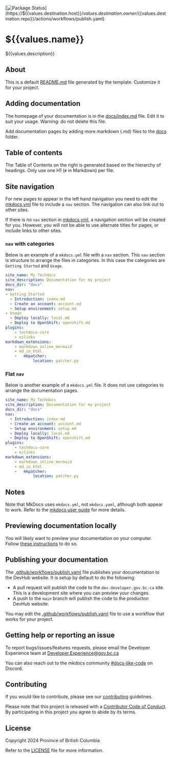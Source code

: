 [![Package Status](https://${{values.destination.host}}/${{values.destination.owner}}/${{values.destination.repo}}/actions/workflows/publish.yaml/badge.svg)](https://${{values.destination.host}}/${{values.destination.owner}}/${{values.destination.repo}}/actions/workflows/publish.yaml)


# ${{values.name}}

${{values.description}}

## About

This is a default [README.md](README.md) file generated by the template. Customize it for your project.


## Adding documentation

The homepage of your documentation is in the [docs/index.md](docs/index.md) file. Edit it to suit your usage. Warning: do not delete this file. 

Add documentation pages by  adding more markdown (.md) files to the [docs](docs) folder.

## Table of contents

The Table of Contents on the right is generated based on the hierarchy
of headings. Only use one H1 (`#` in Markdown) per file.

## Site navigation

For new pages to appear in the left hand navigation you need to edit the [mkdocs.yml](mkdocs.yml) file
to include a `nav` section.  The navigation can also link out to other sites.

If there is no `nav` section in [mkdocs.yml](mkdocs.yml), a navigation section
will be created for you. However, you will not be able to use alternate titles for
pages, or include links to other sites.

### `nav` with categories

Below is an example of a `mkdocs.yml` file with a `nav` section. This `nav` section is structure to arrange the files in categories. In this case the categories are `Getting Started` and `Usage`.

```yaml
site_name: My Techdocs
site_description: Documentation for my project
docs_dir: "docs"
nav:
- Getting Started
  - Introduction: index.md
  - Create an account: account.md
  - Setup environment: setup.md
- Usage
  - Deploy locally: local.md 
  - Deploy to OpenShift: openshift.md
plugins:
    - techdocs-core
    - ezlinks
markdown_extensions:
    - markdown_inline_mermaid
    - md_in_html
    -   mkpatcher:
            location: patcher.py
```

### Flat `nav`

Below is another example of a `mkdocs.yml` file. It does not use categories to arrange the documentation pages.

```yaml
site_name: My Techdocs
site_description: Documentation for my project
docs_dir: "docs"
nav:
  - Introduction: index.md
  - Create an account: account.md
  - Setup environment: setup.md
  - Deploy locally: local.md 
  - Deploy to OpenShift: openshift.md
plugins:
    - techdocs-core
    - ezlinks
markdown_extensions:
    - markdown_inline_mermaid
    - md_in_html
    -   mkpatcher:
            location: patcher.py
```

## Notes

Note that MkDocs uses `mkdocs.yml`, not `mkdocs.yaml`, although both appear to work.
Refer to the [mkdocs user guide](https://www.mkdocs.org/user-guide/configuration/) for more details.

## Previewing documentation locally

You will likely want to preview your documentation on your computer. Follow [these instructions](https://github.com/bcgov/devhub-techdocs-publish/blob/main/docs/index.md#how-to-use-the-docker-image-to-preview-content-locally) to do so.

## Publishing your documentation

The [.github/workflows/publish.yaml](.github/workflows/publish.yaml) file publishes your documentation to the DevHub website.  It is setup by default to do the following:

* A pull request will publish the code to the `dev.developer.gov.bc.ca` site. This is a development site where you can preview your changes.
* A push to the `main` branch will publish the code to the producton DevHub website. 

You may edit the [.github/workflows/publish.yaml](.github/workflows/publish.yaml) file to use a workflow that works for your project.


## Getting help or reporting an issue

To report bugs/issues/features requests, please email the Developer Experience team at [Developer.Experience@gov.bc.ca](mailto:Developer.Experience@gov.bc.ca)

You can also reach out to the mkdocs community [#docs-like-code](https://discord.com/channels/687207715902193673/714754240933003266) on Discord.


## Contributing
If you would like to contribute, please see our [contributing](CONTRIBUTING.md) guidelines.

Please note that this project is released with a [Contributor Code of Conduct](CODE-OF-CONDUCT.md). By participating in this project you agree to abide by its terms.

## License

Copyright 2024 Province of British Columbia

Refer to the [LICENSE](LICENSE.md) file for more information.

